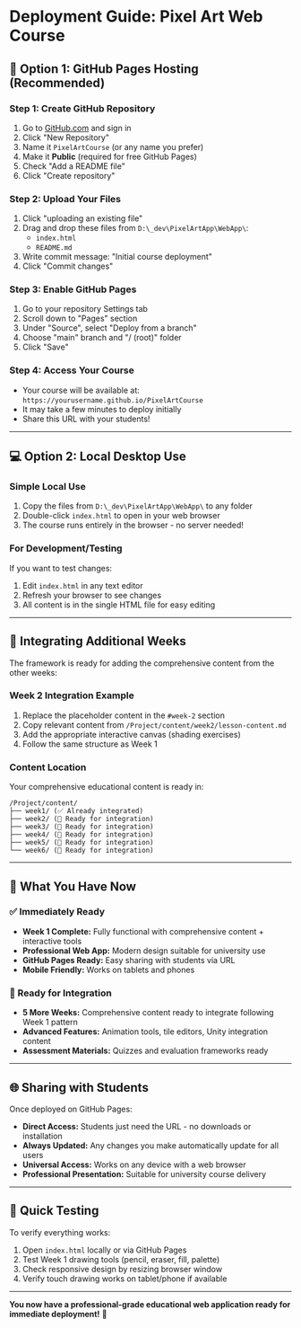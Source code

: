# Deployment Guide: Pixel Art Web Course

## 🚀 Option 1: GitHub Pages Hosting (Recommended)

### Step 1: Create GitHub Repository
1. Go to [GitHub.com](https://github.com) and sign in
2. Click "New Repository" 
3. Name it `PixelArtCourse` (or any name you prefer)
4. Make it **Public** (required for free GitHub Pages)
5. Check "Add a README file"
6. Click "Create repository"

### Step 2: Upload Your Files
1. Click "uploading an existing file" 
2. Drag and drop these files from `D:\_dev\PixelArtApp\WebApp\`:
   - `index.html`
   - `README.md`
3. Write commit message: "Initial course deployment"
4. Click "Commit changes"

### Step 3: Enable GitHub Pages
1. Go to your repository Settings tab
2. Scroll down to "Pages" section
3. Under "Source", select "Deploy from a branch"
4. Choose "main" branch and "/ (root)" folder
5. Click "Save"

### Step 4: Access Your Course
- Your course will be available at: `https://yourusername.github.io/PixelArtCourse`
- It may take a few minutes to deploy initially
- Share this URL with your students!

---

## 💻 Option 2: Local Desktop Use

### Simple Local Use
1. Copy the files from `D:\_dev\PixelArtApp\WebApp\` to any folder
2. Double-click `index.html` to open in your web browser
3. The course runs entirely in the browser - no server needed!

### For Development/Testing
If you want to test changes:
1. Edit `index.html` in any text editor
2. Refresh your browser to see changes
3. All content is in the single HTML file for easy editing

---

## 📖 Integrating Additional Weeks

The framework is ready for adding the comprehensive content from the other weeks:

### Week 2 Integration Example
1. Replace the placeholder content in the `#week-2` section
2. Copy relevant content from `/Project/content/week2/lesson-content.md`
3. Add the appropriate interactive canvas (shading exercises)
4. Follow the same structure as Week 1

### Content Location
Your comprehensive educational content is ready in:
```
/Project/content/
├── week1/ (✅ Already integrated)
├── week2/ (📝 Ready for integration)
├── week3/ (📝 Ready for integration)
├── week4/ (📝 Ready for integration)
├── week5/ (📝 Ready for integration)
└── week6/ (📝 Ready for integration)
```

---

## 🎯 What You Have Now

### ✅ Immediately Ready
- **Week 1 Complete:** Fully functional with comprehensive content + interactive tools
- **Professional Web App:** Modern design suitable for university use
- **GitHub Pages Ready:** Easy sharing with students via URL
- **Mobile Friendly:** Works on tablets and phones

### 📝 Ready for Integration
- **5 More Weeks:** Comprehensive content ready to integrate following Week 1 pattern
- **Advanced Features:** Animation tools, tile editors, Unity integration content
- **Assessment Materials:** Quizzes and evaluation frameworks ready

---

## 🌐 Sharing with Students

Once deployed on GitHub Pages:
- **Direct Access:** Students just need the URL - no downloads or installation
- **Always Updated:** Any changes you make automatically update for all users
- **Universal Access:** Works on any device with a web browser
- **Professional Presentation:** Suitable for university course delivery

---

## 🔧 Quick Testing

To verify everything works:
1. Open `index.html` locally or via GitHub Pages
2. Test Week 1 drawing tools (pencil, eraser, fill, palette)
3. Check responsive design by resizing browser window
4. Verify touch drawing works on tablet/phone if available

---

**You now have a professional-grade educational web application ready for immediate deployment!** 🎉